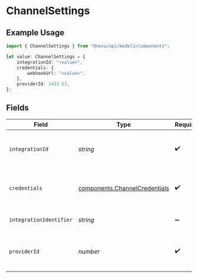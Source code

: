 # ChannelSettings

## Example Usage

```typescript
import { ChannelSettings } from "@novu/api/models/components";

let value: ChannelSettings = {
    integrationId: "<value>",
    credentials: {
        webhookUrl: "<value>",
    },
    providerId: 1433.53,
};
```

## Fields

| Field                                                                          | Type                                                                           | Required                                                                       | Description                                                                    |
| ------------------------------------------------------------------------------ | ------------------------------------------------------------------------------ | ------------------------------------------------------------------------------ | ------------------------------------------------------------------------------ |
| `integrationId`                                                                | *string*                                                                       | :heavy_check_mark:                                                             | Id of the integration that is used for this channel                            |
| `credentials`                                                                  | [components.ChannelCredentials](../../models/components/channelcredentials.md) | :heavy_check_mark:                                                             | Credentials payload for the specified provider                                 |
| `integrationIdentifier`                                                        | *string*                                                                       | :heavy_minus_sign:                                                             | The integration identifier                                                     |
| `providerId`                                                                   | *number*                                                                       | :heavy_check_mark:                                                             | The provider identifier for the credentials                                    |